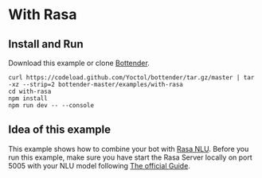 # With Rasa

## Install and Run

Download this example or clone [Bottender](https://github.com/Yoctol/bottender).

```
curl https://codeload.github.com/Yoctol/bottender/tar.gz/master | tar -xz --strip=2 bottender-master/examples/with-rasa
cd with-rasa
npm install
npm run dev -- --console
```

## Idea of this example

This example shows how to combine your bot with [Rasa NLU](https://rasa.com/docs/rasa/nlu/about/). Before you run this example, make sure you have start the Rasa Server locally on port 5005 with your NLU model following [The official Guide](https://rasa.com/docs/rasa/nlu/using-nlu-only/).

